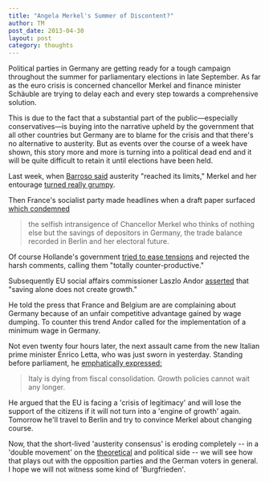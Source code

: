 ```yaml
---
title: "Angela Merkel's Summer of Discontent?"
author: TM
post_date: 2013-04-30
layout: post
category: thoughts
---
```


Political parties in Germany are getting ready for a tough campaign throughout the summer for parliamentary elections in late September. As far as the euro crisis is concerned chancellor Merkel and finance minister Schäuble are trying to delay each and every step towards a comprehensive solution.

This is due to the fact that a substantial part of the public—especially conservatives—is buying into the narrative upheld by the government that all other countries but Germany are to blame for the crisis and that there's no alternative to austerity. But as events over the course of a week have shown, this story more and more is turning into a political dead end and it will be quite difficult to retain it until elections have been held.

Last week, when <a href="http://online.wsj.com/article/SB10001424127887324874204578438250267965718.html#" target="_blank" rel="nofollow">Barroso said</a> austerity "reached its limits," Merkel and her entourage <a href="http://www.bloomberg.com/news/2013-04-23/merkel-allies-slam-barroso-comments-on-easing-euro-austerity.html" target="_blank" rel="nofollow">turned really grumpy</a>.

Then France's socialist party made headlines when a draft paper surfaced <a href="http://www.guardian.co.uk/world/2013/apr/26/france-socialist-party-german-chancellor" target="_blank" rel="nofollow">which condemned</a>

>the selfish intransigence of Chancellor Merkel who thinks of nothing else but the savings of depositors in Germany, the trade balance recorded in Berlin and her electoral future.

Of course Hollande's government <a href="http://www.ft.com/intl/cms/s/0/c5a9039e-b0e1-11e2-9f24-00144feabdc0.html#axzz2RsknRq00" target="_blank" rel="nofollow">tried to ease tensions</a> and rejected the harsh comments, calling them "totally counter-productive."

Subsequently EU social affairs commissioner Laszlo Andor <a href="http://www.spiegel.de/international/europe/eu-social-affairs-commissioner-wages-in-germany-must-increase-a-897120.html" target="_blank" rel="nofollow">asserted</a> that "saving alone does not create growth."

He told the press that France and Belgium are are complaining about Germany because of an unfair competitive advantage gained by wage dumping. To counter this trend Andor called for the implementation of a minimum wage in Germany.

Not even twenty four hours later, the next assault came from the new Italian prime minister Enrico Letta, who was just sworn in yesterday. Standing before parliament, he <a href="http://www.telegraph.co.uk/finance/financialcrisis/10026332/Italian-showdown-with-Germany-as-Enrico-Letta-rejects-death-by-austerity.html" target="_blank" rel="nofollow">emphatically expressed:</a>

>Italy is dying from fiscal consolidation. Growth policies cannot wait any longer.

He argued that the EU is facing a 'crisis of legitimacy' and will lose the support of the citizens if it will not turn into a 'engine of growth' again. Tomorrow he'll travel to Berlin and try to convince Merkel about changing course.

Now, that the short-lived 'austerity consensus' is eroding completely -- in a 'double movement' on the <a href="http://www.diagoge.com/uncategorized/heyday-of-austerity-politics-over/" target="_blank">theoretical</a> and political side -- we will see how that plays out with the opposition parties and the German voters in general. I hope we will not witness some kind of 'Burgfrieden'.